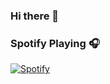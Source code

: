 ### Hi there 👋


### Spotify Playing 🎧

[![Spotify](https://novatorem-yionr.vercel.app/api/spotify)](https://open.spotify.com/user/yionr)
